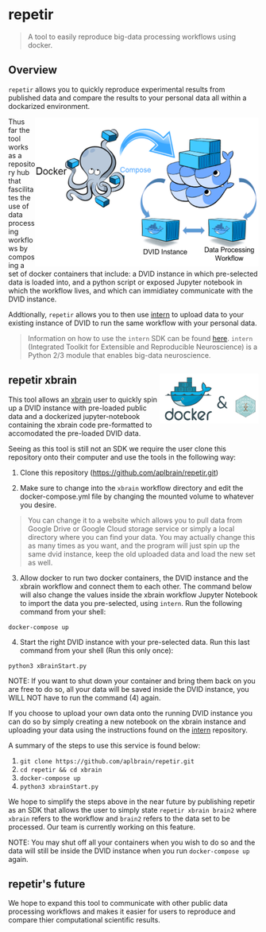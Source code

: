 # **repetir**
> A tool to easily reproduce big-data processing workflows using docker.

## Overview 

`repetir` allows you to quickly reproduce experimental results from published data and compare the results to your personal data all within a dockarized environment. 

<img src="https://github.com/aplbrain/repetir/blob/master/images/docker1.png" width="450" height="300" align="right"/>

Thus far the tool works as a repository hub that fascilitates the use of data processing workflows by composing a set of docker containers that include: a DVID instance in which pre-selected data is loaded into, and a python script or exposed Jupyter notebook in which the workflow lives, and which can immidiatey communicate with the DVID instance. 

Addtionally, `repetir` allows you to then use [intern](https://github.com/jhuapl-boss/intern) to upload data to your existing instance of DVID to run the same workflow with your personal data. 
> Information on how to use the `intern` SDK can be found [here](https://github.com/jhuapl-boss/intern). `intern` (Integrated Toolkit for Extensible and Reproducible Neuroscience) is a Python 2/3 module that enables big-data neuroscience. 

## repetir xbrain <img src="https://github.com/aplbrain/repetir/blob/master/images/docker2.png" width="200" height="100" align="right"/>

This tool allows an [xbrain](http://luisrodriguezeng.com/) user to quickly spin up a DVID instance with pre-loaded public data and a dockerized jupyter-notebook containing the xbrain code pre-formatted to accomodated the pre-loaded DVID data. 

Seeing as this tool is still not an SDK we require the user clone this repository onto their computer and use the tools in the following way:

1. Clone this repository (https://github.com/aplbrain/repetir.git)

2. Make sure to change into the `xbrain` workflow directory and edit the docker-compose.yml file by changing the mounted volume to whatever you desire. 
>You can change it to a website which allows you to pull data from Google Drive or Google Cloud storage service or simply a local directory where you can find your data. 
>You may actually change this as many times as you want, and the program will just spin up the same dvid instance, keep the old uploaded data and load the new set as well. 

3. Allow docker to run two docker containers, the DVID instance and the xbrain workflow and connect them to each other. The command below will also change the values inside the xbrain workflow Jupyter Notebook to import the data you pre-selected, using `intern`. Run the following command from your shell:
```
docker-compose up
```

4. Start the right DVID instance with your pre-selected data. Run this last command from your shell (Run this only once):
```
python3 xBrainStart.py
```
  NOTE: If you want to shut down your container and bring them back on you are free to do so, all your data will be saved     inside the DVID instance, you WILL NOT have to run the command (4) again.
 
If you choose to upload your own data onto the running DVID instance you can do so by simply creating a new notebook on the xbrain instance and uploading your data using the instructions found on the [intern](https://github.com/jhuapl-boss/intern/wiki/DVID-Upload-Cutout-Tutorial-(RemoteExtension-Branch)) repository.

A summary of the steps to use this service is found below:

1. `git clone https://github.com/aplbrain/repetir.git`
2. `cd repetir && cd xbrain`
3. `docker-compose up`
4. `python3 xbrainStart.py`

We hope to simplify the steps above in the near future by publishing repetir as an SDK that allows the user to simply state `repetir xbrain brain2` where `xbrain` refers to the workflow and `brain2` refers to the data set to be processed. Our team is currently working on this feature.

NOTE: You may shut off all your containers when you wish to do so and the data will still be inside the DVID instance when you run `docker-compose up` again. 

## repetir's future
We hope to expand this tool to communicate with other public data processing workflows and makes it easier for users to reproduce and compare thier computational scientific results. 
